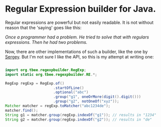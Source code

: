 # Regular Expression builder for Java.
Regular expressions are powerful but not easily readable. 
It is not without reason that the 'saying' goes like this:

_Once a programmer had a problem. He tried to solve that with regulars expressions. Then he had two problems._

Now, there are other implementations of such a builder, like the one by [Sergey](https://github.com/sgreben/regex-builder).
But I'm not sure I like the API, so this is my attempt at writing one:

```java

import org.tbee.regexpbuilder.RegExp;
import static org.tbee.regexpbuilder.RE.*;

RegExp regExp = RegExp.of()
                      .startOfLine()
                      .optional("abc")
                      .group("g1", oneOrMore(digit().digit()))
                      .group("g2", notOneOf("xyz"));
Matcher matcher = regExp.toMatcher("abc1234de");
matcher.find();
String g1 = matcher.group(regExp.indexOf("g1")); // results in "1234"
String g2 = matcher.group(regExp.indexOf("g2")); // results in "de"
```


